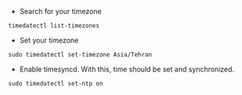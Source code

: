 - Search for your timezone
```
timedatectl list-timezones
```

- Set your timezone
```
sudo timedatectl set-timezone Asia/Tehran
```

- Enable timesyncd. With this, time should be set and synchronized.
```
sudo timedatectl set-ntp on
```